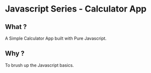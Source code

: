 # Javascript Series - Calculator App


## What ?

A Simple Calculator App built with Pure Javascript. 

## Why ?

To brush up the Javascript basics.
